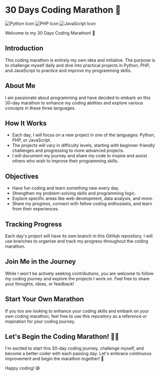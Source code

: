 # 30 Days Coding Marathon 🚀

![Python Icon](https://img.icons8.com/color/96/000000/python.png) ![PHP Icon](https://img.icons8.com/color/96/000000/php.png) ![JavaScript Icon](https://img.icons8.com/color/96/000000/javascript.png)

Welcome to my 30 Days Coding Marathon! 🎉

## Introduction

This coding marathon is entirely my own idea and initiative. The purpose is to challenge myself daily and dive into practical projects in Python, PHP, and JavaScript to practice and improve my programming skills.

## About Me

I am passionate about programming and have decided to embark on this 30-day marathon to enhance my coding abilities and explore various concepts in these three languages.

## How It Works

- Each day, I will focus on a new project in one of the languages: Python, PHP, or JavaScript.
- The projects will vary in difficulty levels, starting with beginner-friendly challenges and progressing to more advanced projects.
- I will document my journey and share my code to inspire and assist others who wish to improve their programming skills.

## Objectives

- Have fun coding and learn something new every day.
- Strengthen my problem-solving skills and programming logic.
- Explore specific areas like web development, data analysis, and more.
- Share my progress, connect with fellow coding enthusiasts, and learn from their experiences.

## Tracking Progress

Each day's project will have its own branch in this GitHub repository. I will use branches to organize and track my progress throughout the coding marathon.

## Join Me in the Journey

While I won't be actively seeking contributions, you are welcome to follow my coding journey and explore the projects I work on. Feel free to share your thoughts, ideas, or feedback!

## Start Your Own Marathon

If you too are looking to enhance your coding skills and embark on your own coding marathon, feel free to use this repository as a reference or inspiration for your coding journey.

## Let's Begin the Coding Marathon! 🏃‍♂️

I'm excited to start this 30-day coding journey, challenge myself, and become a better coder with each passing day. Let's embrace continuous improvement and begin the marathon together! 🚀

Happy coding! 😄
